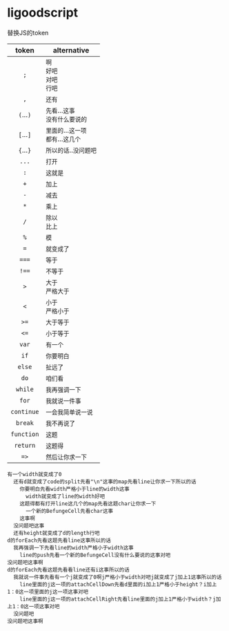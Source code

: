 # ligoodscript



替换JS的token

token|alternative
:---:|---
`;`|`啊`<br>`好吧`<br>`对吧`<br>`行吧`
`,`|`还有`
`(`...`)`|`先看`...`这事`<br>`没有什么要说的`
`[`...`]`|`里面的`...`这一项`<br>`都有`...`这几个`
`{`...`}`|`所以的话`..`没问题吧`
`...`|`打开`
`:`|`这就是`
`+`|`加上`
`-`|`减去`
`*`|`乘上`
`/`|`除以`<br>`比上`
`%`|`模`
`=`|`就变成了`
`===`|`等于`
`!==`|`不等于`
`>`|`大于`<br>`严格大于`
`<`|`小于`<br>`严格小于`
`>=`|`大于等于`
`<=`|`小于等于`
`var`|`有一个`
`if`|`你要明白`
`else`|`扯远了`
`do`|`咱们看`
`while`|`我再强调一下`
`for`|`我就说一件事`
`continue`|`一会我简单说一说`
`break`|`我不再说了`
`function`|`这题`
`return`|`这题得`
`=>`|`然后让你求一下`


```
有一个width就变成了0
  还有d就变成了code的split先看"\n"这事的map先看line让你求一下所以的话
    你要明白先看width严格小于line的width这事
      width就变成了line的width好吧
    这题得都有打开line这几个的map先看这题char让你求一下
      一个新的BefungeCell先看char这事
    这事啊
  没问题吧这事
  还有height就变成了d的length行吧
d的forEach先看这题先看line这事所以的话
  我再强调一下先看line的width严格小于width这事
    line的push先看一个新的BefungeCell没有什么要说的这事对吧
没问题吧这事啊
d的forEach先看这题先看看line还有i这事所以的话
  我就说一件事先看有一个j就变成了0啊j严格小于width对吧j就变成了j加上1这事所以的话
    line里面的j这一项的attachCellDown先看d里面的i加上1严格小于height？i加上1：0这一项里面的j这一项这事对吧
    line里面的j这一项的attachCellRight先看line里面的j加上1严格小于width？j加上1：0这一项这事对吧
  没问题吧
没问题吧这事啊
```
